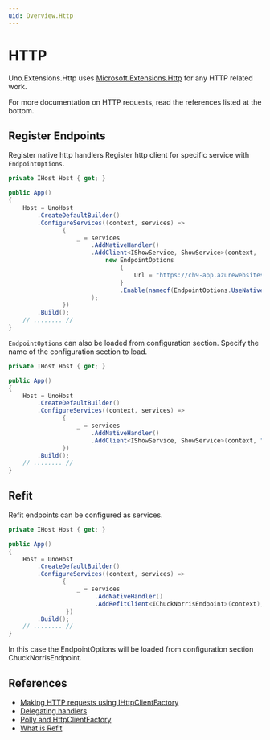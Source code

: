 ```yaml
---
uid: Overview.Http
---
```

# HTTP
Uno.Extensions.Http uses [Microsoft.Extensions.Http](https://www.nuget.org/packages/Microsoft.Extensions.Http) for any HTTP related work.

For more documentation on HTTP requests, read the references listed at the bottom.

## Register Endpoints

Register native http handlers
Register http client for specific service with `EndpointOptions`.

```csharp
private IHost Host { get; }

public App()
{
    Host = UnoHost
        .CreateDefaultBuilder()
        .ConfigureServices((context, services) =>
			   {
				   _ = services
    				   .AddNativeHandler()
    				   .AddClient<IShowService, ShowService>(context,
						   new EndpointOptions
							   {
								   Url = "https://ch9-app.azurewebsites.net/"
							   }
							   .Enable(nameof(EndpointOptions.UseNativeHandler))
					   );
			   })
        .Build();
    // ........ //
}
```

`EndpointOptions` can also be loaded from configuration section. Specify the name of the configuration section to load.

```csharp
private IHost Host { get; }

public App()
{
    Host = UnoHost
        .CreateDefaultBuilder()
        .ConfigureServices((context, services) =>
			   {
				   _ = services
    				   .AddNativeHandler()
    				   .AddClient<IShowService, ShowService>(context, "configsectionname");
			   })
        .Build();
    // ........ //
}
```

## Refit

Refit endpoints can be configured as services. 

```csharp
private IHost Host { get; }

public App()
{
    Host = UnoHost
        .CreateDefaultBuilder()
        .ConfigureServices((context, services) =>
			   {
				   _ = services
    				    .AddNativeHandler()
    			        .AddRefitClient<IChuckNorrisEndpoint>(context);
                })
        .Build();
    // ........ //
}
```

In this case the EndpointOptions will be loaded from configuration section ChuckNorrisEndpoint.



## References
- [Making HTTP requests using IHttpClientFactory](https://docs.microsoft.com/en-us/aspnet/core/fundamentals/http-requests?view=aspnetcore-3.0)
- [Delegating handlers](https://docs.microsoft.com/en-us/aspnet/web-api/overview/advanced/http-message-handlers)
- [Polly and HttpClientFactory](https://github.com/App-vNext/Polly/wiki/Polly-and-HttpClientFactory)
- [What is Refit](https://github.com/reactiveui/refit)
